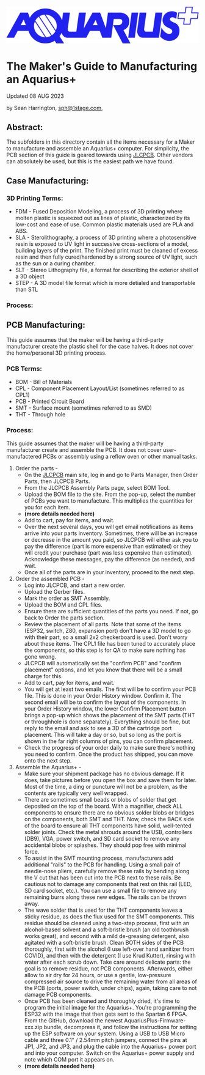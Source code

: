 ![Aquarius+ Logo](../EndUser/images/aquarius_plus_logo_BLUE.png)

# The Maker's Guide to Manufacturing an Aquarius+ #
Updated 08 AUG 2023

by Sean Harrington, sph@1stage.com, 

## Abstract:

The subfolders in this directory contain all the items necessary for a Maker to manufacture and assemble an Aquarius+ computer. For simplicity, the PCB section of this guide is geared towards using [JLCPCB](https://jlcpcb.com). Other vendors can absolutely be used, but this is the easiest path we have found.

## Case Manufacturing:
### 3D Printing Terms:
 - FDM - Fused Deposition Modeling, a process of 3D printing where molten plastic is squeezed out as lines of plastic, characterized by its low-cost and ease of use. Common plastic materials used are PLA and ABS.
 - SLA - Sterolithography, a process of 3D printing where a photosensitive resin is exposed to UV light in successive cross-sections of a model, building layers of the print. The finished print must be cleaned of excess resin and then fully cured/hardened by a strong source of UV light, such as the sun or a curing chamber.
 - SLT - Stereo Lithography file, a format for describing the exterior shell of a 3D object
 - STEP - A 3D model file format which is more detialed and transportable than STL

### Process:


## PCB Manufacturing:
This guide assumes that the maker will be having a third-party manufacturer create the plastic shell for the case halves. It does not cover the home/personal 3D printing process.

### PCB Terms:
 - BOM - Bill of Materials
 - CPL - Component Placement Layout/List (sometimes referred to as CPL1)
 - PCB - Printed Circuit Board
 - SMT - Surface mount (sometimes referred to as SMD)
 - THT - Through hole

### Process:
This guide assumes that the maker will be having a third-party manufacturer create and assemble the PCB. It does not cover user-manufactered PCBs or assembly using a reflow oven or other manual tasks.
1. Order the parts -
    - On the [JLCPCB](https://jlcpcb.com) main site, log in and go to Parts Manager, then Order Parts, then JLCPCB Parts.
    - From the JLCPCB Assembly Parts page, select BOM Tool.
    - Upload the BOM file to the site. From the pop-up, select the number of PCBs you want to manufacture. This multiplies the quantities for you for each item.
    - **(more details needed here)**
    - Add to cart, pay for items, and wait.
    - Over the next several days, you will get email notifications as items arrive into your parts inventory. Sometimes, there will be an increase or decrease in the amount you paid, so JLCPCB will either ask you to pay the difference (part is more expensive than estimated) or they will credit your purchase (part was less expensive than estimated). Acknowledge these messages, pay the difference (as needed), and wait.
    - Once all of the parts are in your inventory, proceed to the next step.
3. Order the assembled PCB -
    - Log into JLCPCB, and start a new order.
    - Upload the Gerber files.
    - Mark the order as SMT Assembly.
    - Upload the BOM and CPL files.
    - Ensure there are sufficient quantities of the parts you need. If not, go back to Order the parts section.
    - Review the placement of all parts. Note that some of the items (ESP32, switch, Z80, expansion port) don't have a 3D model to go with their part, so a small 2x2 checkerboard is used. Don't worry about these items. The CPL1 file has been tuned to accurately place the components, so this step is for QA to make sure nothing has gone wrong.
    - JLCPCB will automatically set the "confirm PCB" and "confirm placement" options, and let you know that there will be a small charge for this.
    - Add to cart, pay for items, and wait.
    - You will get at least two emails. The first will be to confirm your PCB file. This is done in your Order History window. Confirm it. The second email will be to confirm the layout of the components. In your Order History window, the lower Confirm Placement button brings a pop-up which shows the placement of the SMT parts (THT or throughhole is done separately). Everything should be fine, but reply to the email and ask to see a 3D of the cartridge port placement. This will take a day or so, but so long as the port is shown in the far right columns of pins, you can confirm placement.
    - Check the progress of your order daily to make sure there's nothing you need to confirm. Once the product has shipped, you can move onto the next step.
4. Assemble the Aquarius+ -
    - Make sure your shipment package has no obvious damage. If it does, take pictures before you open the box and save them for later. Most of the time, a ding or puncture will not be a problem, as the contents are typically very well wrapped.
    - There are sometimes small beads or blobs of solder that get deposited on the top of the board. With a magnifier, check ALL components to ensure there are no obvious solder blobs or bridges on the components, both SMT and THT. Now, check the BACK side of the board to ensure all THT components have solid, well-tented solder joints. Check the metal shrouds around the USB, controllers (DB9), VGA, power switch, and SD card socket to remove any accidental blobs or splashes. They should pop free with minimal force.
    - To assist in the SMT mounting process, manufacturers add additional "rails" to the PCB for handling. Using a small pair of needle-nose pliers, carefully remove these rails by bending along the V cut that has been cut into the PCB next to these rails. Be cautious not to damage any components that rest on this rail (LED, SD card socket, etc.). You can use a small file to remove any remaining burrs along these new edges. The rails can be thrown away.
    -  The wave solder that is used for the THT components leaves a sticky residue, as does the flux used for the SMT components. This residue should be cleaned using a two-step process, first with an alcohol-based solvent and a soft-bristle brush (an old toothbrush works great), and second with a mild de-greasing detergent, also agitated with a soft-bristle brush. Clean BOTH sides of the PCB thoroughly, first with the alcohol (I use left-over hand sanitizer from COVID), and then with the detergent (I use Krud Kutter), rinsing with water after each scrub down. Take care around delicate parts: the goal is to remove residue, not PCB components. Afterwards, either allow to air dry for 24 hours, or use a gentle, low-pressure compressed air source to drive the remaining water from all areas of the PCB (ports, power switch, under chips), again, taking care to not damage PCB components.
    - Once PCB has been cleaned and thoroughly dried, it's time to program the initial image for the Aquarius+. You're programming the ESP32 with the image that then gets sent to the Spartan 6 FPGA. From the GitHub, download the newest AquariusPlus-Firmware-xxx.zip bundle, decompress it, and follow the instructions for setting up the ESP software on your system. Using a USB to USB Micro cable and three 0.1" / 2.54mm pitch jumpers, connect the pins at JP1, JP2, and JP3, and plug the cable into the Aquarius+ power port and into your computer. Switch on the Aquarius+ power supply and note which COM port it appears on.
    - **(more details needed here)**
